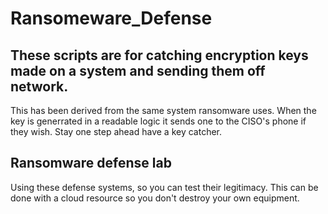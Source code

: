 # Ransomeware_Defense

## These scripts are for catching encryption keys made on a system and sending them off network.

This has been derived from the same system ransomware uses. When the key is generrated in a readable logic it sends one to the CISO's phone if they wish.
Stay one step ahead have a key catcher.

## Ransomware defense lab

Using these defense systems, so you can test their legitimacy. This can be done with a cloud resource so you don't destroy your own equipment.
